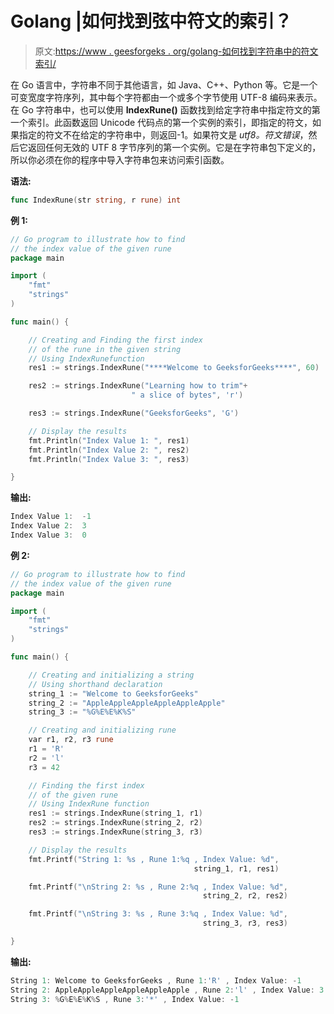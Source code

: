 # Golang |如何找到弦中符文的索引？

> 原文:[https://www . geesforgeks . org/golang-如何找到字符串中的符文索引/](https://www.geeksforgeeks.org/golang-how-to-find-the-index-of-rune-in-the-string/)

在 Go 语言中，字符串不同于其他语言，如 Java、C++、Python 等。它是一个可变宽度字符序列，其中每个字符都由一个或多个字节使用 UTF-8 编码来表示。
在 Go 字符串中，也可以使用 **IndexRune()** 函数找到给定字符串中指定符文的第一个索引。此函数返回 Unicode 代码点的第一个实例的索引，即指定的符文，如果指定的符文不在给定的字符串中，则返回-1。如果符文是 *utf8。符文错误*，然后它返回任何无效的 UTF 8 字节序列的第一个实例。它是在字符串包下定义的，所以你必须在你的程序中导入字符串包来访问索引函数。

**语法:**

```go
func IndexRune(str string, r rune) int
```

**例 1:**

```go
// Go program to illustrate how to find
// the index value of the given rune
package main

import (
    "fmt"
    "strings"
)

func main() {

    // Creating and Finding the first index 
    // of the rune in the given string
    // Using IndexRunefunction
    res1 := strings.IndexRune("****Welcome to GeeksforGeeks****", 60)

    res2 := strings.IndexRune("Learning how to trim"+
                           " a slice of bytes", 'r')

    res3 := strings.IndexRune("GeeksforGeeks", 'G')

    // Display the results
    fmt.Println("Index Value 1: ", res1)
    fmt.Println("Index Value 2: ", res2)
    fmt.Println("Index Value 3: ", res3)

}
```

**输出:**

```go
Index Value 1:  -1
Index Value 2:  3
Index Value 3:  0

```

**例 2:**

```go
// Go program to illustrate how to find
// the index value of the given rune
package main

import (
    "fmt"
    "strings"
)

func main() {

    // Creating and initializing a string
    // Using shorthand declaration
    string_1 := "Welcome to GeeksforGeeks"
    string_2 := "AppleAppleAppleAppleAppleApple"
    string_3 := "%G%E%E%K%S"

    // Creating and initializing rune
    var r1, r2, r3 rune
    r1 = 'R'
    r2 = 'l'
    r3 = 42

    // Finding the first index
    // of the given rune
    // Using IndexRune function
    res1 := strings.IndexRune(string_1, r1)
    res2 := strings.IndexRune(string_2, r2)
    res3 := strings.IndexRune(string_3, r3)

    // Display the results
    fmt.Printf("String 1: %s , Rune 1:%q , Index Value: %d",
                                         string_1, r1, res1)

    fmt.Printf("\nString 2: %s , Rune 2:%q , Index Value: %d",
                                           string_2, r2, res2)

    fmt.Printf("\nString 3: %s , Rune 3:%q , Index Value: %d", 
                                           string_3, r3, res3)

}
```

**输出:**

```go
String 1: Welcome to GeeksforGeeks , Rune 1:'R' , Index Value: -1
String 2: AppleAppleAppleAppleAppleApple , Rune 2:'l' , Index Value: 3
String 3: %G%E%E%K%S , Rune 3:'*' , Index Value: -1

```